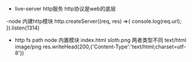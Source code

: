 - live-server
  http服务
  http协议是web的底层



-node 内建http模块
  http.createServer((req, res) =>{
        console.log(req.url);
    }).listen(1314)

- http fs path node 内置模块
  index.html
  sloth.png
  两者类型不同
  text/html  image/png
  res.writeHead(200,{'Content-Type':'text/html;charset=utf-8'})